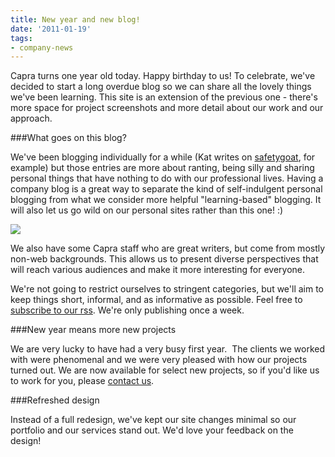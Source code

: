 ```yaml
---
title: New year and new blog!
date: '2011-01-19'
tags:
- company-news
---
```


Capra turns one year old today.  Happy birthday to us! To celebrate, we've decided to start a long overdue blog so we can share all the lovely things we've been learning.  This site is an extension of the previous one - there's more space for project screenshots and more detail about our work and our approach.

###What goes on this blog?

We've been blogging individually for a while (Kat writes on 
[safetygoat](http://safetygoat.co.uk), for example) but those entries are more about ranting, being silly and sharing personal things that have nothing to do with our professional lives. Having a company blog is a great way to separate the kind of self-indulgent personal blogging from what we consider more helpful "learning-based" blogging. It will also let us go wild on our personal sites rather than this one! :)


[![](http://thisiscapra.com/wp-content/uploads/2011/01/Screen-shot-2011-01-19-at-08.48-300x300.png)](http://thisiscapra.com/wp-content/uploads/2011/01/Screen-shot-2011-01-19-at-08.48.png)

We also have some Capra staff who are great writers, but come from mostly non-web backgrounds. This allows us to present diverse perspectives that will reach various audiences and make it more interesting for everyone.

We're not going to restrict ourselves to stringent categories, but we'll aim to keep things short, informal, and as informative as possible. Feel free to 
[subscribe to our rss](http://thisiscapra.com/feed/). We're only publishing once a week.

###New year means more new projects

We are very lucky to have had a very busy first year.  The clients we worked with were phenomenal and we were very pleased with how our projects turned out. We are now available for select new projects, so if you'd like us to work for you, please 
[contact us](http://thisiscapra.com/contact).

###Refreshed design

Instead of a full redesign, we've kept our site changes minimal so our portfolio and our services stand out. We'd love your feedback on the design!
